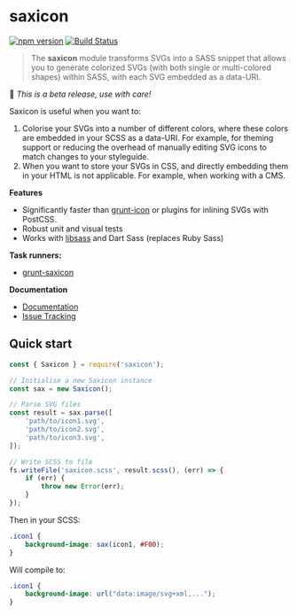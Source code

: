 # saxicon

[![npm version](https://badge.fury.io/js/saxicon.svg)](https://badge.fury.io/js/saxicon)
[![Build Status](https://travis-ci.org/lachlanmcdonald/saxicon.svg?branch=master)](https://travis-ci.org/lachlanmcdonald/saxicon)

> The **saxicon** module transforms SVGs into a SASS snippet that allows you to generate colorized SVGs (with both single or multi-colored shapes) within SASS, with each SVG embedded as a data-URI.

🌱 *This is a beta release, use with care!*

Saxicon is useful when you want to:

1. Colorise your SVGs into a number of different colors, where these colors are embedded in your SCSS as a data-URI. For example, for theming support or reducing the overhead of manually editing SVG icons to match changes to your styleguide.
2. When you want to store your SVGs in CSS, and directly embedding them in your HTML is not applicable. For example, when working with a CMS.

**Features**

- Significantly faster than [grunt-icon](https://github.com/filamentgroup/grunticon) or plugins for inlining SVGs with PostCSS.
- Robust unit and visual tests
- Works with [libsass](https://sass-lang.com/LibSass) and Dart Sass (replaces Ruby Sass)

**Task runners:**

- [grunt-saxicon](https://github.com/lachlanmcdonald/grunt-saxicon)

**Documentation**

- [Documentation](https://github.com/lachlanmcdonald/saxicon/wiki/)
- [Issue Tracking](https://github.com/lachlanmcdonald/saxicon/issues)

## Quick start

```js
const { Saxicon } = require('saxicon');

// Initialise a new Saxicon instance
const sax = new Saxicon();

// Parse SVG files
const result = sax.parse([
    'path/to/icon1.svg',
    'path/to/icon2.svg',
    'path/to/icon3.svg',
]);

// Write SCSS to file
fs.writeFile('saxicon.scss', result.scss(), (err) => {
    if (err) {
        throw new Error(err);
    }
});
```

Then in your SCSS:

```scss
.icon1 {
    background-image: sax(icon1, #F00);
}
```

Will compile to:

```css
.icon1 {
    background-image: url("data:image/svg+xml,...");
}
```
